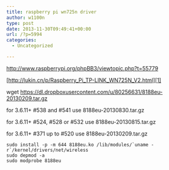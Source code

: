 ```yaml
---
title: raspberry pi wn725n driver
author: w1100n
type: post
date: 2013-11-30T09:49:41+00:00
url: /?p=5994
categories:
  - Uncategorized

---
```

<http://www.raspberrypi.org/phpBB3/viewtopic.php?t=55779>

[http://lukin.cn/p/Raspberry_Pi_TP-LINK_WN725N_V2.html][1]

wget https://dl.dropboxusercontent.com/u/80256631/8188eu-20130209.tar.gz

for 3.6.11+ #538 and #541 use 8188eu-20130830.tar.gz
  
for 3.6.11+ #524, #528 or #532 use 8188eu-20130815.tar.gz
  
for 3.6.11+ #371 up to #520 use 8188eu-20130209.tar.gz


    sudo install -p -m 644 8188eu.ko /lib/modules/`uname -r`/kernel/drivers/net/wireless
    sudo depmod -a
    sudo modprobe 8188eu

 [1]: http://lukin.cn/p/Raspberry_Pi_TP-LINK_WN725N_V2.html